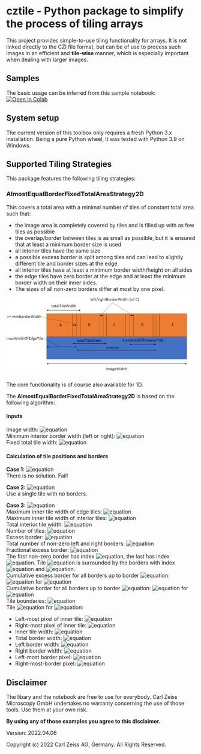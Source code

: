 # cztile - Python package to simplify the process of tiling arrays

This project provides simple-to-use tiling functionality for arrays. It is not linked directly to the CZI file format, but can be of use to process such images in an efficient and **tile-wise** manner, which is especially important when dealing with larger images.  

## Samples
The basic usage can be inferred from this sample notebook:  
[![Open In Colab](https://colab.research.google.com/assets/colab-badge.svg)](https://colab.research.google.com/github/zeiss-microscopy/OAD/blob/master/jupyter_notebooks/cztile/cztile_0_0_2.ipynb)

## System setup
The current version of this toolbox only requires a fresh Python 3.x installation. 
Being a pure Python wheel, it was tested with Python 3.9 on Windows.

## Supported Tiling Strategies

This package features the following tiling strategies:  

### AlmostEqualBorderFixedTotalAreaStrategy2D

This covers a total area with a minimal number of tiles of constant total area such that:
- the image area is completely covered by tiles and is filled up with as few tiles as possible
- the overlap/border between tiles is as small as possible, but it is ensured that at least a minimum border size is used
- all interior tiles have the same size
- a possible excess border is split among tiles and can lead to slightly different tile and border sizes at the edge  
- all interior tiles have at least a minimum border width/height on all sides  
- the edge tiles have zero border at the edge and at least the minimum border width on their inner sides.  
- The sizes of all non-zero borders differ at most by one pixel.  

![cztile - AlmostEqualBorderFixedTotalAreaStrategy2D](https://raw.githubusercontent.com/zeiss-microscopy/OAD/master/jupyter_notebooks/cztile/cztile_algo.png)

The core functionality is of course also available for 1D.  

The __AlmostEqualBorderFixedTotalAreaStrategy2D__ is based on the following algorithm:  

#### Inputs

Image width: ![equation](https://latex.codecogs.com/svg.image?W)  
Minimum interior border width (left or right): ![equation](https://latex.codecogs.com/svg.image?%5Cdelta)  
Fixed total tile width: ![equation](https://latex.codecogs.com/svg.image?w)  

#### Calculation of tile positions and borders

**Case 1:** ![equation](https://latex.codecogs.com/svg.image?W%3Cw)  
There is no solution. Fail!  

**Case 2:** ![equation](https://latex.codecogs.com/svg.image?W=w)  
Use a single tile with no borders.  

**Case 3:** ![equation](https://latex.codecogs.com/svg.image?W%3Ew)  
Maximum inner tile width of edge tiles: ![equation](https://latex.codecogs.com/svg.image?%5Chat%7B%5Comega%7D=w-%5Cdelta)  
Maximum inner tile width of interior tiles: ![equation](https://latex.codecogs.com/svg.image?%5Chat%7Bw%7D=w-2%5Cdelta)  
Total interior tile width: ![equation](https://latex.codecogs.com/svg.image?%5COmega=%5Cmax%5C%7B%5C0,W-2%5C,%5Chat%7B%5Comega%7D%5C%7D)  
Number of tiles: ![equation](https://latex.codecogs.com/svg.image?N=%5Cleft%5Clceil%7B%5COmega/%5Chat%7Bw%7D%7D%5Cright%5Crceil&plus;2)  
Excess border: ![equation](https://latex.codecogs.com/svg.image?E=2%5Chat%7B%5Comega%7D&plus;(N-2)%5Chat%7Bw%7D-W)  
Total number of non-zero left and right borders: ![equation](https://latex.codecogs.com/svg.image?%5Cnu=2(N-1))  
Fractional excess border: ![equation](https://latex.codecogs.com/svg.image?e=E/%5Cnu)  
The first non-zero border has index ![equation](https://latex.codecogs.com/svg.image?j=1), the last has index ![equation](https://latex.codecogs.com/svg.image?j=%5Cnu). Tile ![equation](https://latex.codecogs.com/svg.image?i) is surrounded by the borders with index ![equation](https://latex.codecogs.com/svg.image?2i) and ![equation](https://latex.codecogs.com/svg.image?2i&plus;1).  
Cumulative excess border for all borders up to border ![equation](https://latex.codecogs.com/svg.image?j): ![equation](https://latex.codecogs.com/svg.image?E_j=%5Cleft%5Clfloor%7Bje%7D%5Cright%5Crfloor) for ![equation](https://latex.codecogs.com/svg.image?j=0,...,%5Cnu)  
Cumulative border for all borders up to border ![equation](https://latex.codecogs.com/svg.image?j): ![equation](https://latex.codecogs.com/svg.image?%5CDelta_j=E_j&plus;j%5Cdelta) for ![equation](https://latex.codecogs.com/svg.image?j=0,...,%5Cnu)  
Tile boundaries: ![equation](https://latex.codecogs.com/svg.image?x_i=%5Cbegin%7Bcases%7D0%7Ci=0%5C%5Ci%5C,w-%5CDelta_%7B2i-1%7D%7Ci=1,...,N-1%5C%5CW%7Ci=N%5Cend%7Bcases%7D)  
Tile ![equation](https://latex.codecogs.com/svg.image?i) for ![equation](https://latex.codecogs.com/svg.image?i=0,...,N-1):  
- Left-most pixel of inner tile: ![equation](https://latex.codecogs.com/svg.image?L_i=x_i)  
- Right-most pixel of inner tile: ![equation](https://latex.codecogs.com/svg.image?R_i=x_%7Bi&plus;1%7D-1)  
- Inner tile width: ![equation](https://latex.codecogs.com/svg.image?w_i=x_%7Bi&plus;1%7D-x_i)  
- Total border width: ![equation](https://latex.codecogs.com/svg.image?b_i=w-w_i)  
- Left border width: ![equation](https://latex.codecogs.com/svg.image?%5Clambda_i=%5Cbegin%7Bcases%7D0%7Ci=0%5C%5C%5CDelta_%7B2i%7D-%5CDelta_%7B2i-1%7D%7Ci=1,...,N-2%5C%5Cb_i%7Ci=N-1%5Cend%7Bcases%7D)  
- Right border width: ![equation](https://latex.codecogs.com/svg.image?%5Crho_i=b_i-%5Clambda_i)  
- Left-most border pixel: ![equation](https://latex.codecogs.com/svg.image?%5Cl_i=L_i-%5Clambda_i)  
- Right-most-border pixel: ![equation](https://latex.codecogs.com/svg.image?r_i=R_i&plus;%5Crho_i)

## Disclaimer

The libary and the notebook are free to use for everybody. Carl Zeiss Microscopy GmbH undertakes no warranty concerning the use of those tools. Use them at your own risk.

**By using any of those examples you agree to this disclaimer.**

Version: 2022.04.06

Copyright (c) 2022 Carl Zeiss AG, Germany. All Rights Reserved.  

